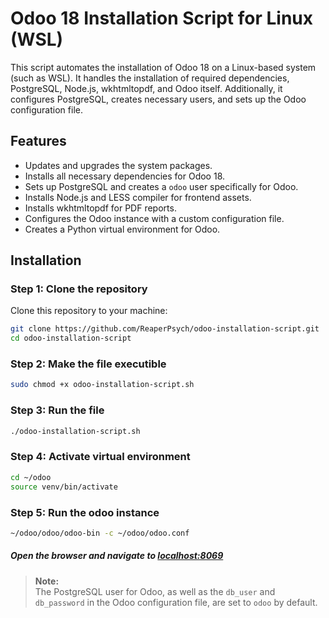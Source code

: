 # Odoo 18 Installation Script for Linux (WSL)

This script automates the installation of Odoo 18 on a Linux-based system (such as WSL). It handles the installation of required dependencies, PostgreSQL, Node.js, wkhtmltopdf, and Odoo itself. Additionally, it configures PostgreSQL, creates necessary users, and sets up the Odoo configuration file.


## Features

- Updates and upgrades the system packages.
- Installs all necessary dependencies for Odoo 18.
- Sets up PostgreSQL and creates a `odoo` user specifically for Odoo.
- Installs Node.js and LESS compiler for frontend assets.
- Installs wkhtmltopdf for PDF reports.
- Configures the Odoo instance with a custom configuration file.
- Creates a Python virtual environment for Odoo.

## Installation

### Step 1: Clone the repository

Clone this repository to your machine:
```bash
git clone https://github.com/ReaperPsych/odoo-installation-script.git
cd odoo-installation-script
```

### Step 2: Make the file executible
```bash
sudo chmod +x odoo-installation-script.sh
```

### Step 3: Run the file
```bash
./odoo-installation-script.sh
```

### Step 4: Activate virtual environment
```bash
cd ~/odoo
source venv/bin/activate
```

### Step 5: Run the odoo instance
```bash
~/odoo/odoo/odoo-bin -c ~/odoo/odoo.conf
```

##### Open the browser and navigate to [localhost:8069](localhost:8069)


> **Note:**  
> The PostgreSQL user for Odoo, as well as the `db_user` and `db_password` in the Odoo configuration file, are set to `odoo` by default.

